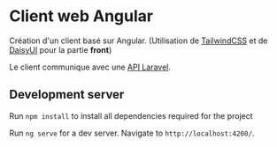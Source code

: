 # Client web Angular

Création d'un client basé sur Angular. (Utilisation de [TailwindCSS](https://tailwindcss.com/) et de [DaisyUI](https://daisyui.com/) pour la partie **front**)

Le client communique avec une [API Laravel](https://github.com/PotlaETU/API-Rythmopolis).

## Development server

Run `npm install` to install all dependencies required for the project

Run `ng serve` for a dev server. Navigate to `http://localhost:4200/`.
